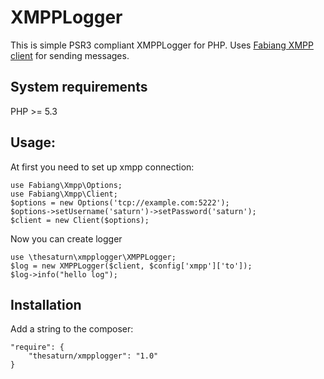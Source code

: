 # XMPPLogger
This is simple PSR3 compliant XMPPLogger for PHP. Uses [Fabiang XMPP client](https://github.com/fabiang/xmpp) for sending messages.
## System requirements
PHP >= 5.3

## Usage:
At first you need to set up xmpp connection:
```
use Fabiang\Xmpp\Options;
use Fabiang\Xmpp\Client;
$options = new Options('tcp://example.com:5222');
$options->setUsername('saturn')->setPassword('saturn');
$client = new Client($options);
```
Now you can create logger
```
use \thesaturn\xmpplogger\XMPPLogger;
$log = new XMPPLogger($client, $config['xmpp']['to']);
$log->info("hello log");
```
## Installation
Add a string to the composer:
```
"require": {
    "thesaturn/xmpplogger": "1.0"
}
```
